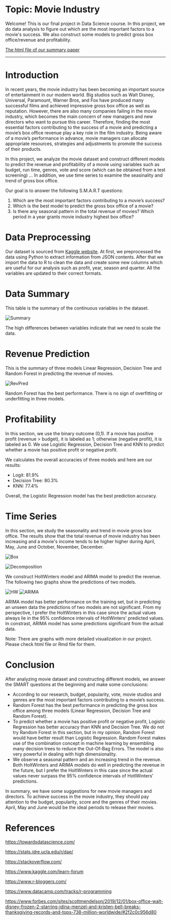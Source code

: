 # Topic: Movie Industry

Welcome!
This is our final project in Data Science course. In this project, we do data analysis to figure out which are the most important factors to a movie's success. We also construct some models to predict gross box office/revenue and profitability.

[The html file of our summary paper](Summary.html)

---

# Introduction

In recent years, the movie industry has been becoming an important source of entertainment in our modern world. Big studios such as Walt Disney, Universal, Paramount, Warner Bros, and Fox have produced many successful films and achieved impressive gross box office as well as reputation. However, there are also many companies failing in the movie industry, which becomes the main concern of new managers and new directors who want to pursue this career. Therefore, finding the most essential factors contributing to the success of a movie and predicting a movie’s box office revenue play a key role in the film industry. Being aware of a movie’s performance in advance, movie managers can allocate appropriate resources, strategies and adjustments to promote the success of their products.

In this project, we analyze the movie dataset and construct different models to predict the revenue and profitability of a movie using variables such as budget, run time, genres, vote and score (which can be obtained from a test screening) … In addition, we use time series to examine the seasinality and trend of gross box office.

Our goal is to answer the following S.M.A.R.T questions:

1. Which are the most important factors contributing to a movie’s success?
2. Which is the best model to predict the gross box office of a movie?
3. Is there any seasonal pattern in the total revenue of movies? Which period in a year grants movie industry highest box office?

# Data Preprocessing

Our dataset is sourced from [Kaggle website](https://www.kaggle.com/tmdb/tmdb-movie-metadata).
At first, we preprocessed the data using Python to extract information from JSON contents. After that we import the data to R to clean the data and create some new columns which are useful for our analysis such as profit, year, season and quarter. All the variables are updated to their correct formats.

# Data Summary

This table is the summary of the continuous variables in the dataset.

![Summary](Figures/Summary.png)

The high differences between variables indicate that we need to scale the data.

# Revenue Prediction

This is the summary of three models Linear Regression, Decision Tree and Random Forest in predicting the revenue of movies.

![RevPred](Figures/RevenuePred.png)

Random Forest has the best performance. There is no sign of overfitting or underfitting in three models.

# Profitability 

In this section, we use the binary outcome (0,1).
If a movie has positive profit (revenue > budget), it is labeled as 1; otherwise (negative profit), it is labeled as 0.
We use Logistic Regression, Decision Tree and KNN to predict whether a movie has positive profit or negative profit. 

We calculates the overall accuracies of three models and here are our results:
* Logit: 81.9%
* Decision Tree: 80.3%
* KNN: 77.4%

Overall, the Logistic Regression model has the best prediction accuracy. 

# Time Series

In this section, we study the seasonality and trend in movie gross box office. The results show that the total revenue of movie industry has been increasing and a movie's income tends to be higher higher during April, May, June and October, November, December.


![Box](Figures/Boxplot.png)

![Decomposition](Figures/Decomp.png)

We construct HoltWinters model and ARIMA model to predict the revenue. The following two graphs show the predictions of two models.

![HW](Figures/HW.png)
![ARIMA](Figures/ARIMA.png)

ARIMA model has better performance on the training set, but in predicting an unseen data the predictions of two models are not significant. From my perspective, I prefer the HoltWinters in this case since the actual values always lie in the 95% confidence intervals of HotlWinters' predicted values. In constrast, ARIMA model has some predictions significant from the actual data.


Note: There are graphs with more detailed visualization in our project. Please check html file or Rmd file for them.

# Conclusion

After analyzing movie dataset and constructing different models, we answer the SMART questions at the beginning and make some conclusions:

* According to our research, budget, popularity, vote, movie studios and genres are the most important factors contributing to a movie’s success.
* Random Forest has the best performance in predicting the gross box office among three models (Linear Regression, Decision Tree and Random Forest).
* To predict whether a movie has positive profit or negative profit, Logistic Regression has better accuracy than KNN and Decision Tree. We do not try Random Forest in this section, but in my opinion, Random Forest would have better result than Logistic Regression. Random Forest makes use of the combination concept in machine learning by ensembling many decision trees to reduce the Out-Of-Bag Errors. The model is also very powerful in dealing with high dimensionality.
* We observe a seasonal pattern and an increasing trend in the revenue. Both HoltWinters and ARIMA models do well in predicting the revenue in the future, but I prefer the HoltWinters in this case since the actual values never surpass the 95% confidence intervals of HotlWinters’ predictions.

In summary, we have some suggestions for new movie managers and directors. To achieve success in the movie industry, they should pay attention to the budget, popularity, score and the genres of their movies. April, May and June would be the ideal periods to release their movies.

# References

https://towardsdatascience.com/

https://stats.idre.ucla.edu/r/dae/

https://stackoverflow.com/

https://www.kaggle.com/learn-forum

https://www.r-bloggers.com/

https://www.datacamp.com/tracks/r-programming

https://www.forbes.com/sites/scottmendelson/2019/12/01/box-office-walt-disney-frozen-2-starring-idina-menzel-and-kristen-bell-breaks-thanksgiving-records-and-tops-738-million-worldwide/#2f2c0c956d80





